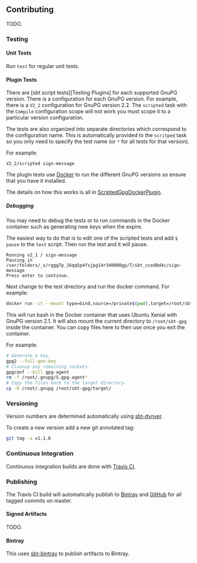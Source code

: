 ## Contributing

TODO.

### Testing

#### Unit Tests

Run `test` for regular unit tests.

#### Plugin Tests

There are [sbt script tests][Testing Plugins] for each supported GnuPG version.
There is a configuration for each GnuPG version.
For example, there is a `V2_2` configuration for GnuPG version 2.2.
The `scripted` task with the `Compile` configuration scope will not work you must scope it to a particular
version configuration.

The tests are also organized into separate directories which correspond to the configuration name. This is automatically
provided to the `scritped` task so you only need to specify the test name (or `*` for all tests for that version).

For example:
```sbtshell
V2_2/scripted sign-message
```

The plugin tests use [Docker] to run the different GnuPG versions so ensure that you have it installed.

The details on how this works is all in [ScriptedGpgDockerPlugin](project/ScriptedGpgDockerPlugin.scala).

##### Debugging

You may need to debug the tests or to run commands in the Docker container such as generating new keys when the expire.

The easiest way to do that is to edit one of the scripted tests and add `$ pause` to the `test` script. Then run the
test and it will pause.
```sbtshell
Running v2_1 / sign-message
Pausing in /var/folders/_x/rggg7p_16qq5p4fsjpg14r340000gp/T/sbt_cced8d4c/sign-message
Press enter to continue.
```

Next change to the test directory and run the docker command. For example:
```bash
docker run -it --mount type=bind,source=/private$(pwd),target=/root/sbt-gpg nz.co.bottech/sbt-gpg:xenial /bin/bash
```

This will run bash in the Docker container that uses Ubuntu Xenial with GnuPG version 2.1.
It will also mount the current directory to `/root/sbt-gpg` inside the container. You can copy files here to then use
once you exit the container.

For example:
```bash
# Generate a key.
gpg2 --full-gen-key
# Cleanup any remaining sockets.
gpgconf --kill gpg-agent
rm -f /root/.gnupg/S.gpg-agent*
# Copy the files back to the target directory.
cp -R /root/.gnupg /root/sbt-gpg/target/
```

### Versioning

Version numbers are determined automatically using [sbt-dynver].

To create a new version add a new git annotated tag:
```bash
git tag -a v1.1.0
```

### Continuous Integration

Continuous integration builds are done with [Travis CI].

### Publishing

The Travis CI build will automatically publish to [Bintray] and [GitHub] for all tagged commits on master.

#### Signed Artifacts

TODO.

#### Bintray

This uses [sbt-bintray] to publish artifacts to Bintray.

[Bintray]: https://bintray.com
[Docker]: https://www.docker.com
[Github]: https://github.com
[sbt-bintray]: https://github.com/sbt/sbt-bintray
[sbt-dynver]: https://github.com/dwijnand/sbt-dynver
[Testing sbt Plugins]: http://www.scala-sbt.org/1.x/docs/Testing-sbt-plugins.html
[Travis CI]: https://travis-ci.org
